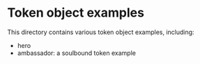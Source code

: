 # Token object examples

This directory contains various token object examples, including:
* hero
* ambassador: a soulbound token example
